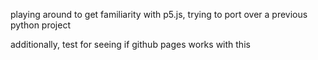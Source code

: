 playing around to get familiarity with p5.js, trying to port over a previous python project

additionally, test for seeing if github pages works with this